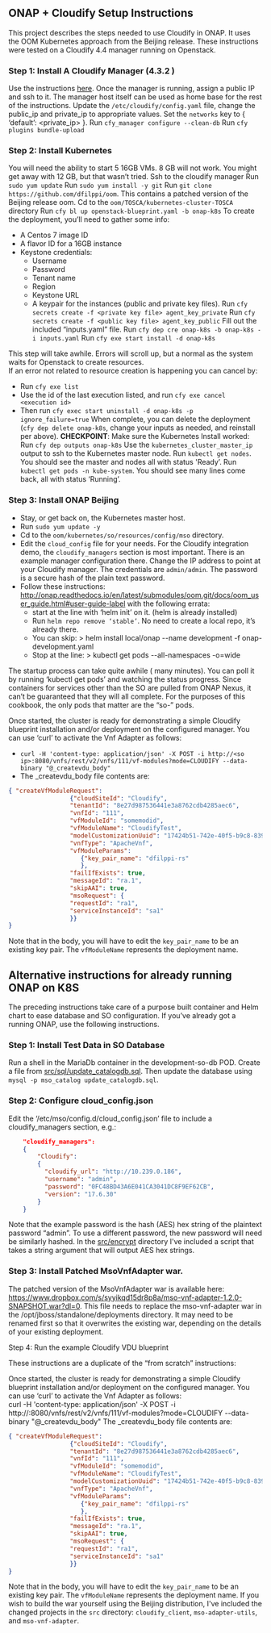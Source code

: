 ## ONAP + Cloudify Setup Instructions

This project describes the steps needed to use Cloudify in ONAP.  It uses the OOM Kubernetes approach from the Beijing release.  These instructions were tested on a Cloudify 4.4 manager running on Openstack.

### Step 1: Install A Cloudify Manager (4.3.2 )

Use the instructions [here](https://docs.cloudify.co/4.3.0/install_maintain/installation/). 
Once the manager is running, assign a public IP and ssh to it.  The manager host itself can be used as home base for the rest of the instructions.
Update the `/etc/cloudify/config.yaml` file, change the public_ip and private_ip to appropriate values.  Set the `networks` key to { ‘default’: <private_ip> }.
Run `cfy_manager configure --clean-db`
Run `cfy plugins bundle-upload`

### Step 2: Install Kubernetes
You will need the ability to start 5 16GB VMs.  8 GB will not work.  You might get away with 12 GB, but that wasn’t tried.
Ssh to the cloudify manager
Run `sudo yum update`
Run `sudo yum install -y git`
Run `git clone https://github.com/dfilppi/oom`.  This contains a patched version of the Beijing release oom.
Cd to the `oom/TOSCA/kubernetes-cluster-TOSCA` directory
Run `cfy bl up openstack-blueprint.yaml -b onap-k8s`
To create the deployment, you’ll need to gather some info:
* A Centos 7 image ID
* A flavor ID for a 16GB instance
* Keystone credentials:
  * Username
  * Password
  * Tenant name
  * Region
  * Keystone URL
  * A keypair for the instances (public and private key files).
Run `cfy secrets create -f <private key file> agent_key_private`
Run `cfy secrets create -f <public key file> agent_key_public`
Fill out the included “inputs.yaml” file.
Run `cfy dep cre onap-k8s -b onap-k8s -i inputs.yaml`
Run `cfy exe start install -d onap-k8s`

This step will take awhile.  Errors will scroll up, but a normal as the system waits for Openstack to create resources.  
If an error not related to resource creation is happening you can cancel by:
* Run `cfy exe list`
* Use the id of the last execution listed, and run `cfy exe cancel <execution id>`
* Then run `cfy exec start uninstall -d onap-k8s -p ignore_failure=true`
When complete, you can delete the deployment (`cfy dep delete onap-k8s`, change your inputs as needed, and reinstall per above).
__CHECKPOINT__: Make sure the Kubernetes Install worked:
Run `cfy dep outputs onap-k8s`
Use the `kubernetes_cluster_master_ip` output to ssh to the Kubernetes master node.
Run `kubectl get nodes`.  You should see the master and nodes all with status 'Ready’.
Run `kubectl get pods -n kube-system`.  You should see many lines come back, all with status ‘Running’.

### Step 3: Install ONAP Beijing
* Stay, or get back on, the Kubernetes master host.
* Run `sudo yum update -y`
* Cd to the `oom/kubernetes/so/resources/config/mso` directory.
* Edit the `cloud_config` file for your needs.  For the Cloudify integration demo, the `cloudify_managers` section is most important.  There is an example manager configuration there.  Change the IP address to point at your Cloudify manager.  The credentials are `admin/admin`.  The password is a secure hash of the plain text password.
* Follow these instructions: http://onap.readthedocs.io/en/latest/submodules/oom.git/docs/oom_user_guide.html#user-guide-label  with the following errata:
  * start at the line with ‘helm init’ on it. (helm is already installed)
  * Run `helm repo remove ‘stable’`.  No need to create a local repo, it’s already there.
  * You can skip: > helm install local/onap --name development -f onap-development.yaml
  * Stop at the line: > kubectl get pods --all-namespaces -o=wide

The startup process can take quite awhile ( many minutes).  You can poll it by running ‘kubectl get pods’ and watching the status progress.  Since containers for services other than the SO are pulled from ONAP Nexus, it can’t be guaranteed that they will all complete.  For the purposes of this cookbook, the only pods that matter are the “so-” pods.

Once started, the cluster is ready for demonstrating a simple Cloudify blueprint installation and/or deployment on the configured manager.  You can use ‘curl’ to activate the Vnf Adapter as follows:  

* `curl -H 'content-type: application/json' -X POST -i http://<so ip>:8080/vnfs/rest/v2/vnfs/111/vf-modules?mode=CLOUDIFY --data-binary "@_createvdu_body"`
* The _createvdu_body file contents are: 
```json
{ "createVfModuleRequest":
                 {"cloudSiteId": "Cloudify",
                 "tenantId": "8e27d987536441e3a8762cdb4285aec6",
                 "vnfId": "111",
                 "vfModuleId": "somemodid",
                 "vfModuleName": "CloudifyTest",
                 "modelCustomizationUuid": "17424b51-742e-40f5-b9c8-83918849a787",
                 "vnfType": "ApacheVnf",
                 "vfModuleParams":
                    {"key_pair_name": "dfilppi-rs"
                    },
                 "failIfExists": true,
                 "messageId": "ra.1",
                 "skipAAI": true,
                 "msoRequest": {
                 "requestId": "ra1",
                 "serviceInstanceId": "sa1"
                 }}
}
```

Note that in the body, you will have to edit the `key_pair_name` to be an existing key pair.  The `vfModuleName` represents the deployment name.


## Alternative instructions for already running ONAP on K8S

The preceding instructions take care of a purpose built container and Helm chart to ease database and SO configuration.  If you’ve already got a running ONAP, use the following instructions.

### Step 1: Install Test Data in SO Database
Run a shell in the MariaDb container in the development-so-db POD.  Create a file from [src/sql/update_catalogdb.sql]().  Then update the database using `mysql -p mso_catalog update_catalogdb.sql`.


### Step 2: Configure cloud_config.json

Edit the ‘/etc/mso/config.d/cloud_config.json’ file to include a cloudify_managers section, e.g.:

```json
    "cloudify_managers":
    {
        "Cloudify":
        {
          "cloudify_url": "http://10.239.0.186",
          "username": "admin",
          "password": "0FC48BD43A6E041CA3041DC8F9EF62CB",
          "version": "17.6.30"
        }
    }
```

Note that the example password is the hash (AES) hex string of the plaintext password “admin”.  To use a different password, the new password will need be similarly hashed.  In the [src/encrypt](src/encrypt) directory I've included a script that takes a string argument that will output AES hex strings.

### Step 3: Install Patched MsoVnfAdapter war.

The patched version of the MsoVnfAdapter war is available here:  https://www.dropbox.com/s/syyikqd15dr8p8a/mso-vnf-adapter-1.2.0-SNAPSHOT.war?dl=0.  This file needs to replace the mso-vnf-adapter war in the /opt/jboss/standalone/deployments directory.  It may need to be renamed first so that it overwrites the existing war, depending on the details of your existing deployment.

Step 4: Run the example Cloudify VDU blueprint

These instructions are a duplicate of the “from scratch”  instructions:

Once started, the cluster is ready for demonstrating a simple Cloudify blueprint installation and/or deployment on the configured manager.  You can use ‘curl’ to activate the Vnf Adapter as follows:  
curl -H 'content-type: application/json' -X POST -i http://<so ip>:8080/vnfs/rest/v2/vnfs/111/vf-modules?mode=CLOUDIFY --data-binary "@_createvdu_body"
The _createvdu_body file contents are: 

```json
{ "createVfModuleRequest":
                 {"cloudSiteId": "Cloudify",
                 "tenantId": "8e27d987536441e3a8762cdb4285aec6",
                 "vnfId": "111",
                 "vfModuleId": "somemodid",
                 "vfModuleName": "CloudifyTest",
                 "modelCustomizationUuid": "17424b51-742e-40f5-b9c8-83918849a787",
                 "vnfType": "ApacheVnf",
                 "vfModuleParams":
                    {"key_pair_name": "dfilppi-rs"
                    },
                 "failIfExists": true,
                 "messageId": "ra.1",
                 "skipAAI": true,
                 "msoRequest": {
                 "requestId": "ra1",
                 "serviceInstanceId": "sa1"
                 }}
}
```

Note that in the body, you will have to edit the `key_pair_name` to be an existing key pair.  The `vfModuleName` represents the deployment name.  If you wish to build the war yourself using the Beijing distribution, I've included the changed projects in the `src` directory: `cloudify_client`, `mso-adapter-utils`, and `mso-vnf-adapter`.




